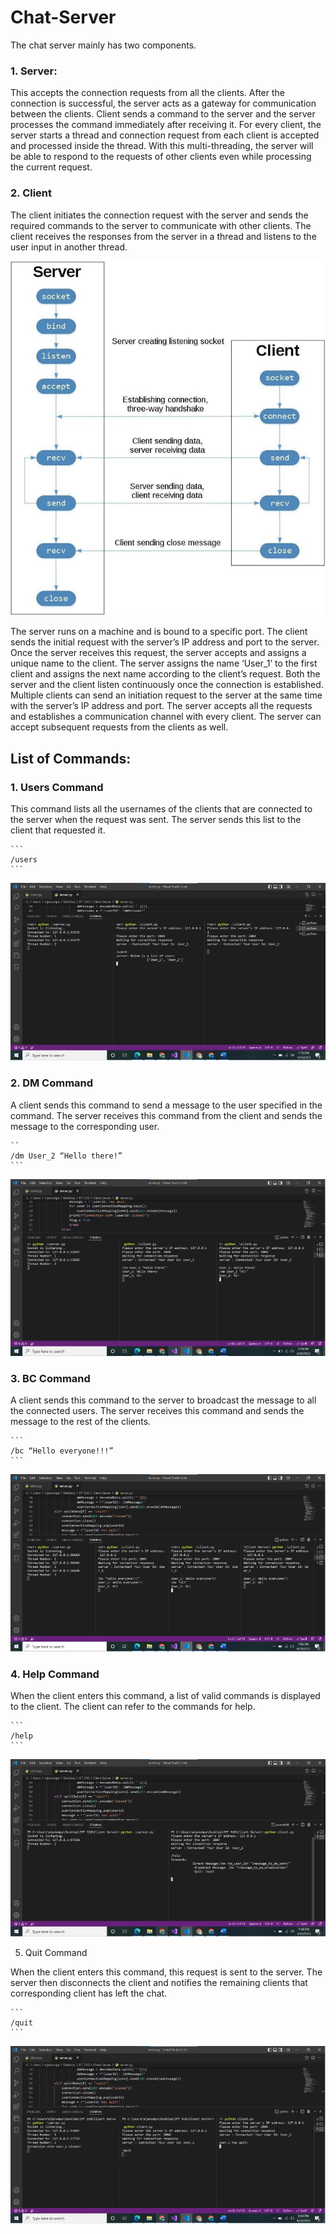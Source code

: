 # Chat-Server

The chat server mainly has two components.

### **1. Server:**

This accepts the connection requests from all the clients. After the connection is successful, the server acts as a gateway for communication between the clients. Client sends a command to the server and the server processes the command immediately after receiving it. For every client, the server starts a thread and connection request from each client is accepted and processed inside the thread. With this multi-threading, the server will be able to respond to the requests of other clients even while processing the current request.

### **2. Client**

The client initiates the connection request with the server and sends the required commands to the server to communicate with other clients. The client receives the responses from the server in a thread and listens to the user input in another thread.

![Alt text](image-5.png)

The server runs on a machine and is bound to a specific port. The client sends the initial request with the server’s IP address and port to the server. Once the server receives this request, the server accepts and assigns a unique name to the client. The server assigns the name ‘User_1’ to the first client and assigns the next name according to the client’s request. Both the server and the client listen continuously once the connection is established. Multiple clients can send an initiation request to the server at the same time with the server’s IP address and port. The server accepts all the requests and establishes a communication channel with every client. The server can accept subsequent requests from the clients as well.

## **List of Commands:**

### **1. Users Command**

This command lists all the usernames of the clients that are connected to the server when the request was sent. The server sends this list to the client that requested it.

    ```
    /users
    ```
![Alt text](image.png)

### **2. DM Command**

A client sends this command to send a message to the user specified in the command. The server receives this command from the client and sends the message to the corresponding user.

    ``
    /dm User_2 “Hello there!”
    ```

![Alt text](image-1.png)

### **3. BC Command**

A client sends this command to the server to broadcast the message to all the connected users. The server receives this command and sends the message to the rest of the clients.

    ```
    /bc “Hello everyone!!!”
    ```
![Alt text](image-2.png)

### **4. Help Command**

When the client enters this command, a list of valid commands is displayed to the client. The client can refer to the commands for help.

    ```
    /help
    ```
![Alt text](image-3.png)

5. Quit Command

When the client enters this command, this request is sent to the server. The server then disconnects the client and notifies the remaining clients that corresponding client has left the chat.

    ```
    /quit
    ```
![Alt text](image-4.png)
